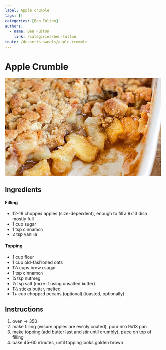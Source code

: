 ```yaml
---
label: Apple crumble
tags: []
categories: [Ben Fulton]
authors:
  - name: Ben Fulton
    link: /categories/ben-fulton
route: /desserts-sweets/apple-crumble
---
```


# Apple Crumble
![Sweet & nutty apple crumble.](/static/banners/apple-crumble.jpeg)

## Ingredients
#### Filling
- 12-18 chopped apples (size-dependent), enough to fill a 9x13 dish mostly full
- 1 cup sugar
- 1 tsp cinnamon
- 2 tsp vanilla

#### Topping
- 1 cup flour
- 1 cup old-fashioned oats
- 1⅓ cups brown sugar
- 1 tsp cinnamon
- ¼ tsp nutmeg
- ½ tsp salt (more if using unsalted butter)
- 1½ sticks butter, melted
- 1+ cup chopped pecans (optional) (toasted, optionally)

## Instructions
1. oven -> 350
2. make filling (ensure apples are evenly coated), pour into 9x13 pan
3. make topping (add butter last and stir until crumbly), place on top of filling
4. bake 45-60 minutes, until topping looks golden brown
